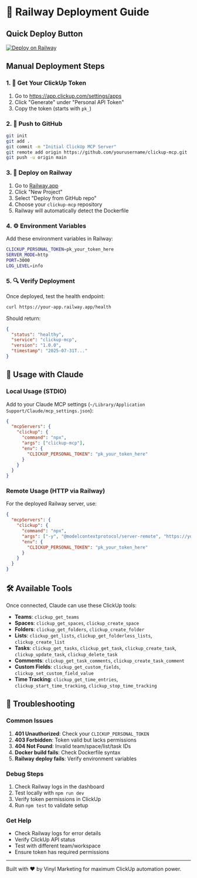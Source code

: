 # 🚂 Railway Deployment Guide

## Quick Deploy Button

[![Deploy on Railway](https://railway.app/button.svg)](https://railway.app/new/template?template=https%3A%2F%2Fgithub.com%2Fyourusername%2Fclickup-mcp&plugins=&envs=CLICKUP_PERSONAL_TOKEN%2CSERVER_MODE&CLICKUP_PERSONAL_TOKENDesc=Your+ClickUp+Personal+API+Token&SERVER_MODEDesc=Set+to+%27http%27+for+Railway+deployment&SERVER_MODEDefault=http)

## Manual Deployment Steps

### 1. 🔑 Get Your ClickUp Token

1. Go to https://app.clickup.com/settings/apps
2. Click "Generate" under "Personal API Token"
3. Copy the token (starts with `pk_`)

### 2. 🐙 Push to GitHub

```bash
git init
git add .
git commit -m "Initial ClickUp MCP Server"
git remote add origin https://github.com/yourusername/clickup-mcp.git
git push -u origin main
```

### 3. 🚂 Deploy on Railway

1. Go to [Railway.app](https://railway.app)
2. Click "New Project"
3. Select "Deploy from GitHub repo"
4. Choose your `clickup-mcp` repository
5. Railway will automatically detect the Dockerfile

### 4. ⚙️ Environment Variables

Add these environment variables in Railway:

```bash
CLICKUP_PERSONAL_TOKEN=pk_your_token_here
SERVER_MODE=http
PORT=3000
LOG_LEVEL=info
```

### 5. 🔍 Verify Deployment

Once deployed, test the health endpoint:

```bash
curl https://your-app.railway.app/health
```

Should return:
```json
{
  "status": "healthy",
  "service": "clickup-mcp",
  "version": "1.0.0",
  "timestamp": "2025-07-31T..."
}
```

## 🔧 Usage with Claude

### Local Usage (STDIO)
Add to your Claude MCP settings (`~/Library/Application Support/Claude/mcp_settings.json`):

```json
{
  "mcpServers": {
    "clickup": {
      "command": "npx",
      "args": ["clickup-mcp"],
      "env": {
        "CLICKUP_PERSONAL_TOKEN": "pk_your_token_here"
      }
    }
  }
}
```

### Remote Usage (HTTP via Railway)
For the deployed Railway server, use:

```json
{
  "mcpServers": {
    "clickup": {
      "command": "npx",
      "args": ["-y", "@modelcontextprotocol/server-remote", "https://your-app.railway.app/mcp"],
      "env": {
        "CLICKUP_PERSONAL_TOKEN": "pk_your_token_here"
      }
    }
  }
}
```

## 🛠️ Available Tools

Once connected, Claude can use these ClickUp tools:

- **Teams**: `clickup_get_teams`
- **Spaces**: `clickup_get_spaces`, `clickup_create_space`
- **Folders**: `clickup_get_folders`, `clickup_create_folder`
- **Lists**: `clickup_get_lists`, `clickup_get_folderless_lists`, `clickup_create_list`
- **Tasks**: `clickup_get_tasks`, `clickup_get_task`, `clickup_create_task`, `clickup_update_task`, `clickup_delete_task`
- **Comments**: `clickup_get_task_comments`, `clickup_create_task_comment`
- **Custom Fields**: `clickup_get_custom_fields`, `clickup_set_custom_field_value`
- **Time Tracking**: `clickup_get_time_entries`, `clickup_start_time_tracking`, `clickup_stop_time_tracking`

## 🚨 Troubleshooting

### Common Issues

1. **401 Unauthorized**: Check your `CLICKUP_PERSONAL_TOKEN`
2. **403 Forbidden**: Token valid but lacks permissions
3. **404 Not Found**: Invalid team/space/list/task IDs
4. **Docker build fails**: Check Dockerfile syntax
5. **Railway deploy fails**: Verify environment variables

### Debug Steps

1. Check Railway logs in the dashboard
2. Test locally with `npm run dev`
3. Verify token permissions in ClickUp
4. Run `npm test` to validate setup

### Get Help

- Check Railway logs for error details
- Verify ClickUp API status
- Test with different team/workspace
- Ensure token has required permissions

---

Built with ❤️ by Vinyl Marketing for maximum ClickUp automation power.
